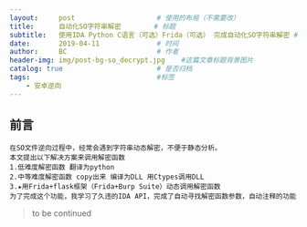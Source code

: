 ```yaml
---
layout:     post                    # 使用的布局（不需要改）
title:      自动化SO字符串解密        # 标题 
subtitle:   使用IDA Python C语言（可选）Frida（可选） 完成自动化SO字符串解密 #副标题
date:       2019-04-11              # 时间
author:     BC                      # 作者
header-img: img/post-bg-so_decrypt.jpg    #这篇文章标题背景图片
catalog: true                       # 是否归档
tags:                               #标签
    - 安卓逆向
---
```


## 前言
    在SO文件逆向过程中，经常会遇到字符串动态解密，不便于静态分析。
    本文提出以下解决方案来调用解密函数
    1.低难度解密函数 翻译为python
    2.中等难度解密函数 copy出来 编译为DLL 用Ctypes调用DLL
    3.★用Frida+flask框架（Frida+Burp Suite）动态调用解密函数
    为了完成这个功能，我学习了久违的IDA API，完成了自动寻找解密函数参数，自动注释的功能
    
    
> to be continued
